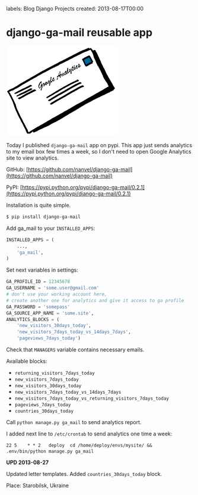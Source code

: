 labels: Blog
        Django
        Projects
created: 2013-08-17T00:00

# django-ga-mail reusable app

![Analytics letter](ga_letter.png)

Today I published ```django-ga-mail``` app on pypi. This app just sends analytics to my email box few times a week, so I don't need to open Google Analytics site to view analytics.

GitHub: [https://github.com/nanvel/django-ga-mail](https://github.com/nanvel/django-ga-mail)

PyPI: [https://pypi.python.org/pypi/django-ga-mail/0.2.1](https://pypi.python.org/pypi/django-ga-mail/0.2.1)

Installation is quite simple.

```bash
$ pip install django-ga-mail
```

Add ga_mail to your ```INSTALLED_APPS```:
```python
INSTALLED_APPS = (
    ...,
    'ga_mail',
)
```

Set next variables in settings:
```python
GA_PROFILE_ID = 12345678
GA_USERNAME = 'some.user@gmail.com'
# don't use your working account here,
# create another one for analytics and give it access to ga profile
GA_PASSWORD = 'somepass'
GA_SOURCE_APP_NAME = 'some.site',
ANALYTICS_BLOCKS = (
    'new_visitors_30days_today',
    'new_visitors_7days_today_vs_14days_7days',
    'pageviews_7days_today')
```

Check that ```MANAGERS``` variable contains necessary emails.

Available blocks:

- ```returning_visitors_7days_today```
- ```new_visitors_7days_today```
- ```new_visitors_30days_today```
- ```new_visitors_7days_today_vs_14days_7days```
- ```new_visitors_7days_today_vs_returning_visitors_7days_today```
- ```pageviews_7days_today```
- ```countries_30days_today```

Call ```python manage.py ga_mail``` to send analytics report.

I added next line to ```/etc/crontab``` to send analytics one time a week:
```text
22 5    * * 2   deploy  cd /home/deploy/envs/mysite/ && .env/bin/python manage.py ga_mail
```

**UPD 2013-08-27**

Updated letter templates. Added ```countries_30days_today``` block.

Place: Starobilsk, Ukraine
